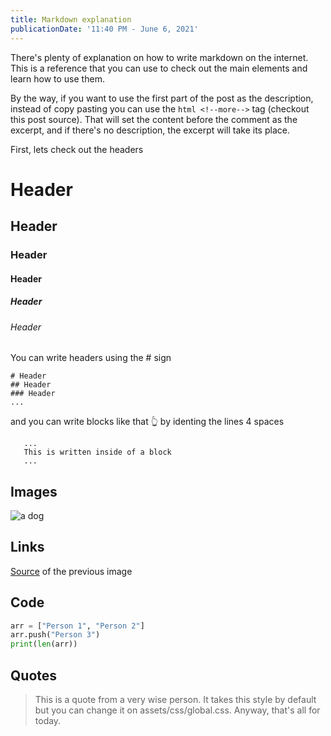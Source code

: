 ```yaml
---
title: Markdown explanation
publicationDate: '11:40 PM - June 6, 2021'
---
```


There's plenty of explanation on how to write markdown on the internet. This is a reference
that you can use to check out the main elements and learn how to use them.
<!--more-->

By the way, if you want to use the first part of the post as the description, instead of
copy pasting you can use the ```html <!--more-->``` tag (checkout this post source). That will
set the content before the comment as the excerpt, and if there's no description, the excerpt will
take its place.

First, lets check out the headers


# Header
## Header
### Header
#### Header
##### Header
###### Header

You can write headers using the # sign

    # Header
    ## Header
    ### Header
    ...

and you can write blocks like that 👆 by identing the lines 4 spaces

       ...
       This is written inside of a block
       ...


## Images

![a dog](/dog.jpg)

## Links 
[Source](https://unsplash.com/photos/Zn5chZcnFRA) of the previous image

## Code

```py
arr = ["Person 1", "Person 2"]
arr.push("Person 3")
print(len(arr))
```

## Quotes

> This is a quote from a very wise person. 
> It takes this style by default but you can change 
> it on assets/css/global.css.
> Anyway, that's all for today.